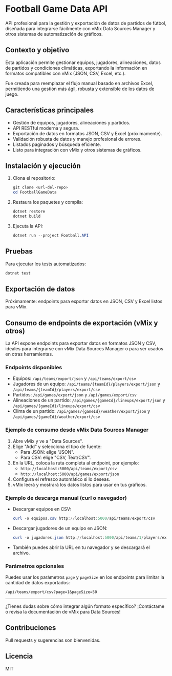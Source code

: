 # Football Game Data API

API profesional para la gestión y exportación de datos de partidos de fútbol, diseñada para integrarse fácilmente con vMix Data Sources Manager y otros sistemas de automatización de gráficos.

## Contexto y objetivo
Esta aplicación permite gestionar equipos, jugadores, alineaciones, datos de partidos y condiciones climáticas, exportando la información en formatos compatibles con vMix (JSON, CSV, Excel, etc.).

Fue creada para reemplazar el flujo manual basado en archivos Excel, permitiendo una gestión más ágil, robusta y extensible de los datos de juego.

## Características principales
- Gestión de equipos, jugadores, alineaciones y partidos.
- API RESTful moderna y segura.
- Exportación de datos en formatos JSON, CSV y Excel (próximamente).
- Validación robusta de datos y manejo profesional de errores.
- Listados paginados y búsqueda eficiente.
- Listo para integración con vMix y otros sistemas de gráficos.

## Instalación y ejecución
1. Clona el repositorio:
   ```powershell
   git clone <url-del-repo>
   cd FootballGameData
   ```
2. Restaura los paquetes y compila:
   ```powershell
   dotnet restore
   dotnet build
   ```
3. Ejecuta la API:
   ```powershell
   dotnet run --project Football.API
   ```

## Pruebas
Para ejecutar los tests automatizados:
```powershell
dotnet test
```

## Exportación de datos
Próximamente: endpoints para exportar datos en JSON, CSV y Excel listos para vMix.

## Consumo de endpoints de exportación (vMix y otros)

La API expone endpoints para exportar datos en formatos JSON y CSV, ideales para integrarse con vMix Data Sources Manager o para ser usados en otras herramientas.

### Endpoints disponibles

- Equipos: `/api/teams/export/json` y `/api/teams/export/csv`
- Jugadores de un equipo: `/api/teams/{teamId}/players/export/json` y `/api/teams/{teamId}/players/export/csv`
- Partidos: `/api/games/export/json` y `/api/games/export/csv`
- Alineaciones de un partido: `/api/games/{gameId}/lineups/export/json` y `/api/games/{gameId}/lineups/export/csv`
- Clima de un partido: `/api/games/{gameId}/weather/export/json` y `/api/games/{gameId}/weather/export/csv`

### Ejemplo de consumo desde vMix Data Sources Manager

1. Abre vMix y ve a "Data Sources".
2. Elige "Add" y selecciona el tipo de fuente:
   - Para JSON: elige "JSON".
   - Para CSV: elige "CSV, Text/CSV".
3. En la URL, coloca la ruta completa al endpoint, por ejemplo:
   - `http://localhost:5000/api/teams/export/csv`
   - `http://localhost:5000/api/games/export/json`
4. Configura el refresco automático si lo deseas.
5. vMix leerá y mostrará los datos listos para usar en tus gráficos.

### Ejemplo de descarga manual (curl o navegador)

- Descargar equipos en CSV:
  ```powershell
  curl -o equipos.csv http://localhost:5000/api/teams/export/csv
  ```
- Descargar jugadores de un equipo en JSON:
  ```powershell
  curl -o jugadores.json http://localhost:5000/api/teams/1/players/export/json
  ```
- También puedes abrir la URL en tu navegador y se descargará el archivo.

### Parámetros opcionales

Puedes usar los parámetros `page` y `pageSize` en los endpoints para limitar la cantidad de datos exportados:

```
/api/teams/export/csv?page=1&pageSize=50
```

---

¿Tienes dudas sobre cómo integrar algún formato específico? ¡Contáctame o revisa la documentación de vMix para Data Sources!

## Contribuciones
Pull requests y sugerencias son bienvenidas.

## Licencia
MIT
